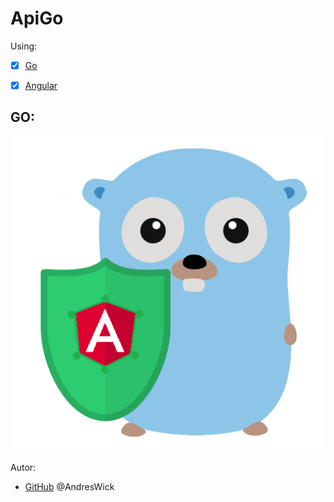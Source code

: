 # ApiGo

Using:
* [x] [Go](https://golang.org/) 
* [x] [Angular](https://angular.io/)


## GO:
 ![GitHub](/img/go-angular.png)


Autor:
*  [GitHub](https://github.com/AndresWick)
	 @AndresWick

